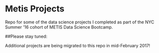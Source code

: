 # Metis Projects

Repo for some of the data science projects I completed as part of the NYC Summer '16 cohort of METIS Data Science Bootcamp.

##Please stay tuned:

Additional projects are being migrated to this repo in mid-February 2017!
